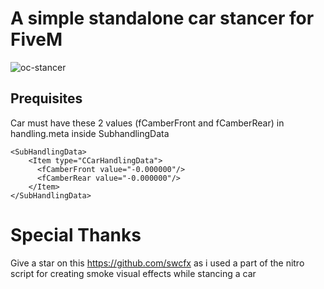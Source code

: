 A simple standalone car stancer for FiveM
===============================

![oc-stancer](https://i.imgur.com/7Qhu8Kw.gif "oc-stancer")

Prequisites
------------------------

Car must have these 2 values (fCamberFront and fCamberRear) in handling.meta inside SubhandlingData

```
<SubHandlingData>
    <Item type="CCarHandlingData">  
      <fCamberFront value="-0.000000"/>          
      <fCamberRear value="-0.000000"/>
    </Item>
</SubHandlingData>
```

Special Thanks 
===============================

Give a star on this https://github.com/swcfx as i used a part of the nitro script for creating smoke visual effects while stancing a car
